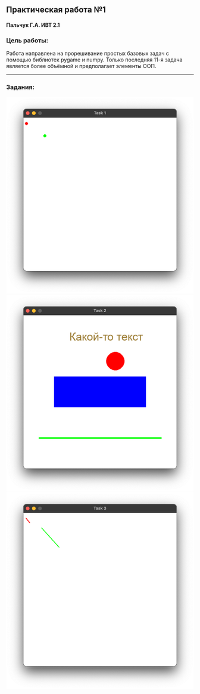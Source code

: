 ## Практическая работа №1
#### Пальчук Г.А. ИВТ 2.1

### Цель работы:

Работа направлена на прорешивание простых базовых задач с помощью библиотек pygame и numpy.
Только последняя 11-я задача является более объёмной и предполагает элементы ООП.

---

### Задания:

![Задание №1](images/first_task.png)
![Задание №2](images/second_task.png)
![Задание №3](images/third_task.png)
